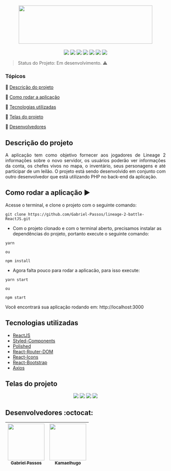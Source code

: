 <h1 align="center" >
  <img height="120px" width="420px" src="https://user-images.githubusercontent.com/43184223/88833128-2beec280-d1a8-11ea-9688-5230f8ae73e0.png">
</h1>

<p align="center">
  <a href="https://reactjs.org/"><img src="https://img.shields.io/static/v1?label=React&message=16.13.1&color=blue&style=flat"/><a/>
  <a href="https://react-bootstrap.github.io/"><img src="https://img.shields.io/static/v1?label=React-Bootstrap&message=1.0.1&color=blue&style=flat"/><a/>
  <a href="https://react-icons.github.io/react-icons/"><img src="https://img.shields.io/static/v1?label=React-Icons&message=3.9.0&color=blue&style=flat"/><a/>
  <a href="https://styled-components.com/"><img src="https://img.shields.io/static/v1?label=Styled-Components&message=5.1.0&color=blue&style=flat"/><a/>
  <a href="https://polished.js.org/docs/"><img src="https://img.shields.io/static/v1?label=Polished&message=3.6.3&color=blue&style=flat"/><a/>
  <a href="https://github.com/axios/axios"><img src="https://img.shields.io/static/v1?label=Axios&message=0.19.2&color=blue&style=flat"/><a/>
  <a href="https://reactrouter.com/"><img src="https://img.shields.io/static/v1?label=React-Router-DOM&message=5.2.0&color=blue&style=flat"/><a/>
</p>
  
> Status do Projeto: Em desenvolvimento. :warning:

### Tópicos 

:small_blue_diamond: [Descrição do projeto](#descrição-do-projeto)

:small_blue_diamond: [Como rodar a aplicação](#como-rodar-a-aplicação-arrow_forward)

:small_blue_diamond: [Tecnologias utilizadas](#tecnologias-utilizadas)

:small_blue_diamond: [Telas do projeto](#telas-do-projeto)

:small_blue_diamond: [Desenvolvedores](#desenvolvedores-octocat)

## Descrição do projeto

<p align="justify">
  A aplicação tem como objetivo fornecer aos jogadores de Lineage 2 informações sobre o novo servidor, os usuários poderão ver informações da conta, os chefes vivos no mapa, o inventário, seus personagens e até participar de um leilão. O projeto está sendo desenvolvido em conjunto com outro desenvolvedor que está utilizando PHP no back-end da aplicação.
</p>


## Como rodar a aplicação :arrow_forward:

Acesse o terminal, e clone o projeto com o seguinte comando: 

```
git clone https://github.com/Gabriel-Passos/lineage-2-battle-ReactJS.git
```

- Com o projeto clonado e com o terminal aberto, precisamos instalar as dependências do projeto, portanto execute o seguinte comando:

```
yarn 

ou 

npm install
```

- Agora falta pouco para rodar a aplicacão, para isso execute: 

```
yarn start

ou

npm start
```

Você encontrará sua aplicação rodando em: http://localhost:3000

## Tecnologias utilizadas

- [ReactJS](https://reactjs.org/docs/)
- [Styled-Components](https://styled-components.com/docs)
- [Polished](https://polished.js.org/docs/)
- [React-Router-DOM](https://reacttraining.com/react-router/web/guides/quick-start)
- [React-Icons](https://react-icons.github.io/react-icons/)
- [React-Bootstrap](https://react-bootstrap.github.io/)
- [Axios](https://github.com/axios/axios)

## Telas do projeto 

<p align="center"> 
  <img src="https://user-images.githubusercontent.com/43184223/88833850-53925a80-d1a9-11ea-98b1-096a708a839c.png">
  <img src="https://user-images.githubusercontent.com/43184223/88833945-79b7fa80-d1a9-11ea-8271-402dd53fb2b7.png">
  <img src="https://user-images.githubusercontent.com/43184223/88833971-84728f80-d1a9-11ea-9c10-b1a2be420d12.png">
  <img src="https://user-images.githubusercontent.com/43184223/88833994-8ccaca80-d1a9-11ea-986e-659fdf9ef467.png">
</p>

## Desenvolvedores :octocat:

| [<img src="https://avatars3.githubusercontent.com/u/43184223?s=460&u=50810abc34900ea6134a9bd0b8a04e2c8640ddc4&v=4" width=115><br><sub>Gabriel Passos</sub>](https://github.com/Gabriel-Passos) |  [<img src="https://avatars3.githubusercontent.com/u/54385355?s=460&v=4" width=115><br><sub>Kamaelhugo</sub>](https://github.com/kamaelhugo) |
| :---: | :---: 
